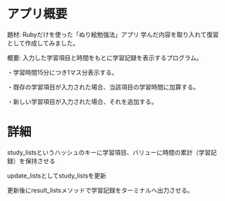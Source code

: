 # アプリ概要
題材: Rubyだけを使った「ぬり絵勉強法」アプリ
学んだ内容を取り入れて復習として作成してみました。

概要: 入力した学習項目と時間をもとに学習記録を表示するプログラム。

・学習時間15分につき1マス分表示する。

・既存の学習項目が入力された場合、当該項目の学習時間に加算する。

・新しい学習項目が入力された場合、それを追加する。

# 詳細
study_listsというハッシュのキーに学習項目、バリューに時間の累計（学習記録）を保持させる

update_listsとしてstudy_listsを更新

更新後にresult_listsメソッドで学習記録をターミナルへ出力させる。